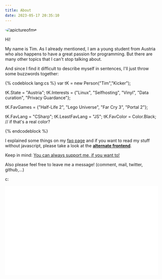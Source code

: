 ```yaml
---
title: About
date: 2023-05-17 20:35:10
---
```

<div class="text-center mb-4">
  <img src="https://avatars.githubusercontent.com/u/33966128?v=4" alt="apictureofme" width="150" height="150" style="border-radius: 50%;"  />
</div>

Hi! 

My name is Tim. As I already mentioned, I am a young student from Austria who also happens to have a great passion for programming. But there are many other topics that I can't stop talking about. 

And since I find it difficult to describe myself in sentences, I'll just throw some buzzwords together:



{% codeblock lang:cs %}
var tK = new Person("Tim","Kicker");

tK.State = "Austria";
tK.Interests = {"Linux",
                "Selfhosting",
                "Vinyl",
                "Data curation",
                "Privacy Guardance"};

tK.FavGames = {"Half-Life 2",
               "Lego Universe",
               "Far Cry 3",
               "Portal 2"};

tK.FavLang = "CSharp";
tK.LeastFavLang = "JS";
tK.FavColor = Color.Black; 
            // if that's a real color?

{% endcodeblock %}

I explained some things on my [faq page](https://tim.kicker.dev/faq/) and if you want to read my stuff without javascript, please take a look at the [**alternate frontend**](https://blog.kicker.dev).


Keep in mind: [You can always support me, if you want to!](https://www.buymeacoffee.com/timkicker)

Also please feel free to leave me a message! (comment, mail, twitter, github,...)

c:

<p align="center">
  <img src="https://raw.githubusercontent.com/botchGNU/botchGNU/master/generated/languages.svg" />
</p>

<p align="center">
  <div class="text-center mb-4" id="webpushr-subscription-button" data-button-text="Subscribe" data-subscriber-count-text="Subscribers"  width="150" height="150" ></div>
</p>







<!--
<div class="text-center mb-4">
  <img src="https://raw.githubusercontent.com/botchGNU/botchGNU/master/generated/languages.svg" alt="apictureofme" width="350" height="200" />
</div>
-->
